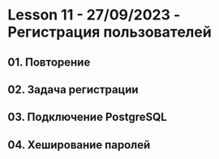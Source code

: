 # Lesson 11 - 27/09/2023 - Регистрация пользователей 

## 01. Повторение
## 02. Задача регистрации
## 03. Подключение PostgreSQL
## 04. Хеширование паролей